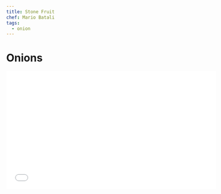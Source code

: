 ```yaml
---
title: Stone Fruit
chef: Mario Batali
tags:
  - onion
---
```


# Onions

<iframe width="560" height="315" src="//www.youtube.com/embed/ZBlZ_QYcFBc" frameborder="0" allowfullscreen></iframe>
